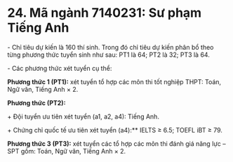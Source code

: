 # 24. Mã ngành 7140231: Sư phạm Tiếng Anh

\- Chỉ tiêu dự kiến là 160 thí sinh. Trong đó chỉ tiêu dự kiến phân bổ theo từng phương thức tuyển sinh như sau: PT1 là 64; PT2 là 32; PT3 là 64.

\- Các phương thức xét tuyển cụ thể:

**Phương thức 1 (PT1):** xét tuyển tổ hợp các môn thi tốt nghiệp THPT: Toán, Ngữ văn, Tiếng Anh × 2.

**Phương thức (PT2):** 

\+ Đội tuyển ưu tiên xét tuyển (a1, a2, a4): Tiếng Anh.

\+ Chứng chỉ quốc tế ưu tiên xét tuyển (a4):** IELTS ≥ 6.5; TOEFL iBT ≥ 79.

**Phương thức 3 (PT3):** xét tuyển các tổ hợp các môn thi đánh giá năng lực – SPT gồm: Toán, Ngữ văn, Tiếng Anh × 2.